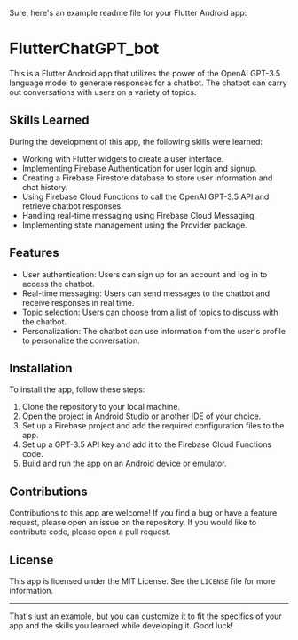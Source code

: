 Sure, here's an example readme file for your Flutter Android app:

# FlutterChatGPT_bot

This is a Flutter Android app that utilizes the power of the OpenAI GPT-3.5 language model to generate responses for a chatbot. The chatbot can carry out conversations with users on a variety of topics.

## Skills Learned

During the development of this app, the following skills were learned:

- Working with Flutter widgets to create a user interface.
- Implementing Firebase Authentication for user login and signup.
- Creating a Firebase Firestore database to store user information and chat history.
- Using Firebase Cloud Functions to call the OpenAI GPT-3.5 API and retrieve chatbot responses.
- Handling real-time messaging using Firebase Cloud Messaging.
- Implementing state management using the Provider package.


## Features

- User authentication: Users can sign up for an account and log in to access the chatbot.
- Real-time messaging: Users can send messages to the chatbot and receive responses in real time.
- Topic selection: Users can choose from a list of topics to discuss with the chatbot.
- Personalization: The chatbot can use information from the user's profile to personalize the conversation.


## Installation

To install the app, follow these steps:

1. Clone the repository to your local machine.
2. Open the project in Android Studio or another IDE of your choice.
3. Set up a Firebase project and add the required configuration files to the app.
4. Set up a GPT-3.5 API key and add it to the Firebase Cloud Functions code.
5. Build and run the app on an Android device or emulator.

## Contributions

Contributions to this app are welcome! If you find a bug or have a feature request, please open an issue on the repository. If you would like to contribute code, please open a pull request.

## License

This app is licensed under the MIT License. See the `LICENSE` file for more information.

---

That's just an example, but you can customize it to fit the specifics of your app and the skills you learned while developing it. Good luck!
